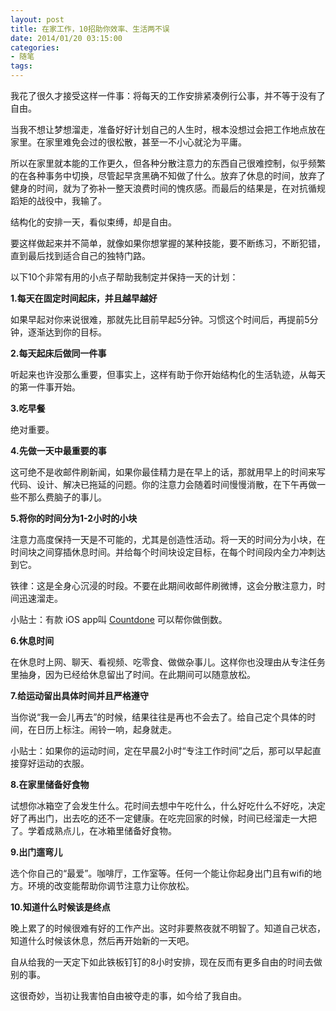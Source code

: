 ```yaml
---
layout: post
title: 在家工作，10招助你效率、生活两不误
date: 2014/01/20 03:15:00
categories: 
- 随笔
tags: 
---
```


我花了很久才接受这样一件事：将每天的工作安排紧凑例行公事，并不等于没有了自由。

当我不想让梦想溜走，准备好好计划自己的人生时，根本没想过会把工作地点放在家里。在家里难免会过的很松散，甚至一不小心就沦为平庸。

所以在家里就本能的工作更久，但各种分散注意力的东西自己很难控制，似乎频繁的在各种事务中切换，尽管起早贪黑确不知做了什么。放弃了休息的时间，放弃了健身的时间，就为了弥补一整天浪费时间的愧疚感。而最后的结果是，在对抗循规蹈矩的战役中，我输了。

结构化的安排一天，看似束缚，却是自由。

要这样做起来并不简单，就像如果你想掌握的某种技能，要不断练习，不断犯错，直到最后找到适合自己的独特门路。

以下10个非常有用的小点子帮助我制定并保持一天的计划：

**1.每天在固定时间起床，并且越早越好**

如果早起对你来说很难，那就先比目前早起5分钟。习惯这个时间后，再提前5分钟，逐渐达到你的目标。

**2.每天起床后做同一件事**

听起来也许没那么重要，但事实上，这样有助于你开始结构化的生活轨迹，从每天的第一件事开始。

**3.吃早餐**

绝对重要。

**4.先做一天中最重要的事**

这可绝不是收邮件刷新闻，如果你最佳精力是在早上的话，那就用早上的时间来写代码、设计、解决已拖延的问题。你的注意力会随着时间慢慢消散，在下午再做一些不那么费脑子的事儿。

**5.将你的时间分为1-2小时的小块**

注意力高度保持一天是不可能的，尤其是创造性活动。将一天的时间分为小块，在时间块之间穿插休息时间。并给每个时间块设定目标，在每个时间段内全力冲刺达到它。

铁律：这是全身心沉浸的时段。不要在此期间收邮件刷微博，这会分散注意力，时间迅速溜走。

小贴士：有款 iOS app叫 [Countdone](http://itunes.apple.com/us/app/countdone/id659428913?mt=8) 可以帮你做倒数。

**6.休息时间**

在休息时上网、聊天、看视频、吃零食、做做杂事儿。这样你也没理由从专注任务里抽身，因为已经给休息留出了时间。在此期间可以随意放松。

**7.给运动留出具体时间并且严格遵守**

当你说“我一会儿再去”的时候，结果往往是再也不会去了。给自己定个具体的时间，在日历上标注。闹铃一响，起身就走。

小贴士：如果你的运动时间，定在早晨2小时“专注工作时间”之后，那可以早起直接穿好运动的衣服。

**8.在家里储备好食物**

试想你冰箱空了会发生什么。花时间去想中午吃什么，什么好吃什么不好吃，决定好了再出门，出去吃的还不一定健康。在吃完回家的时候，时间已经溜走一大把了。学着成熟点儿，在冰箱里储备好食物。

**9.出门遛弯儿**

选个你自己的“最爱”。咖啡厅，工作室等。任何一个能让你起身出门且有wifi的地方。环境的改变能帮助你调节注意力让你放松。

**10.知道什么时候该是终点**

晚上累了的时候很难有好的工作产出。这时非要熬夜就不明智了。知道自己状态，知道什么时候该休息，然后再开始新的一天吧。

自从给我的一天定下如此铁板钉钉的8小时安排，现在反而有更多自由的时间去做别的事。

这很奇妙，当初让我害怕自由被夺走的事，如今给了我自由。

